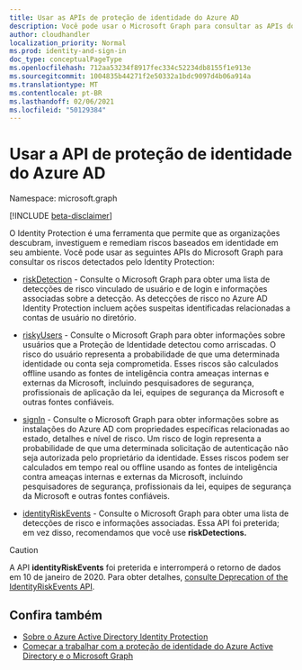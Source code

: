 ```yaml
---
title: Usar as APIs de proteção de identidade do Azure AD
description: Você pode usar o Microsoft Graph para consultar as APIs do Identity Protection para receber informações sobre o risco detectado pelo Azure AD Identity Protection.
author: cloudhandler
localization_priority: Normal
ms.prod: identity-and-sign-in
doc_type: conceptualPageType
ms.openlocfilehash: 712aa53234f8917fec334c52234db8155f1e913e
ms.sourcegitcommit: 1004835b44271f2e50332a1bdc9097d4b06a914a
ms.translationtype: MT
ms.contentlocale: pt-BR
ms.lasthandoff: 02/06/2021
ms.locfileid: "50129384"
---
```

# <a name="use-the-azure-ad-identity-protection-api"></a>Usar a API de proteção de identidade do Azure AD

Namespace: microsoft.graph

[!INCLUDE [beta-disclaimer](../../includes/beta-disclaimer.md)]

O Identity Protection é uma ferramenta que permite que as organizações descubram, investiguem e remediam riscos baseados em identidade em seu ambiente. Você pode usar as seguintes APIs do Microsoft Graph para consultar os riscos detectados pelo Identity Protection: 

* [riskDetection](riskdetection.md) - Consulte o Microsoft Graph para obter uma lista de detecções de risco vinculado de usuário e de login e informações associadas sobre a detecção. As detecções de risco no Azure AD Identity Protection incluem ações suspeitas identificadas relacionadas a contas de usuário no diretório.

* [riskyUsers](riskyuser.md) - Consulte o Microsoft Graph para obter informações sobre usuários que a Proteção de Identidade detectou como arriscadas. O risco do usuário representa a probabilidade de que uma determinada identidade ou conta seja comprometida. Esses riscos são calculados offline usando as fontes de inteligência contra ameaças internas e externas da Microsoft, incluindo pesquisadores de segurança, profissionais de aplicação da lei, equipes de segurança da Microsoft e outras fontes confiáveis.

* [signIn](signin.md) - Consulte o Microsoft Graph para obter informações sobre as instalações do Azure AD com propriedades específicas relacionadas ao estado, detalhes e nível de risco. Um risco de login representa a probabilidade de que uma determinada solicitação de autenticação não seja autorizada pelo proprietário da identidade. Esses riscos podem ser calculados em tempo real ou offline usando as fontes de inteligência contra ameaças internas e externas da Microsoft, incluindo pesquisadores de segurança, profissionais da lei, equipes de segurança da Microsoft e outras fontes confiáveis.

* [identityRiskEvents](identityriskevent.md) - Consulte o Microsoft Graph para obter uma lista de detecções de risco e informações associadas. Essa API foi preterida; em vez disso, recomendamos que você use **riskDetections.**

>[!CAUTION]
>A API **identityRiskEvents** foi preterida e interromperá o retorno de dados em 10 de janeiro de 2020. Para obter detalhes, [consulte Deprecation of the IdentityRiskEvents API](https://developer.microsoft.com/office/blogs/deprecatation-of-the-identityriskevents-api/).

## <a name="see-also"></a>Confira também

* [Sobre o Azure Active Directory Identity Protection](/azure/active-directory/identity-protection/overview-identity-protection)
* [Começar a trabalhar com a proteção de identidade do Azure Active Directory e o Microsoft Graph](/azure/active-directory/identity-protection/howto-identity-protection-graph-api)
